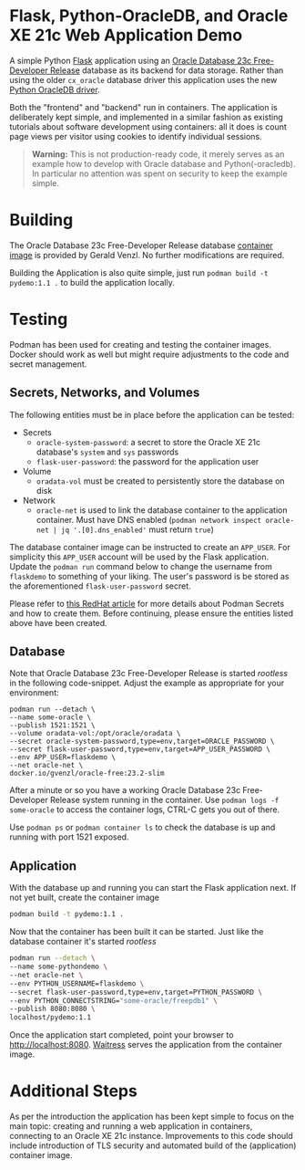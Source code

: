 # Flask, Python-OracleDB, and Oracle XE 21c Web Application Demo

A simple Python [Flask](https://flask.palletsprojects.com/en/2.3.x/) application using an [Oracle Database 23c Free-Developer Release](https://www.oracle.com/database/technologies/xe-downloads.html) database as its backend for data storage. Rather than using the older `cx_oracle` database driver this application uses the new [Python OracleDB driver](https://oracle.github.io/python-oracledb/). 

Both the "frontend" and "backend" run in containers. The application is deliberately kept simple, and implemented in a similar fashion as existing tutorials about software development using containers: all it does is count page views per visitor using cookies to identify individual sessions.

> **Warning:** This is not production-ready code, it merely serves as an example how to develop with Oracle database and Python(-oracledb). In particular no attention was spent on security to keep the example simple. 

# Building

The Oracle Database 23c Free-Developer Release database [container image](https://hub.docker.com/r/gvenzl/oracle-free) is provided by Gerald Venzl. No further modifications are required.

Building the Application is also quite simple, just run `podman build -t pydemo:1.1 .` to build the application locally.

# Testing

Podman has been used for creating and testing the container images. Docker should work as well but might require adjustments to the code and secret management.

## Secrets, Networks, and Volumes

The following entities must be in place before the application can be tested:

- Secrets
    * `oracle-system-password`: a secret to store the Oracle XE 21c database's `system` and `sys` passwords
    * `flask-user-password`: the password for the application user
- Volume
    * `oradata-vol` must be created to persistently store the database on disk
- Network
    * `oracle-net` is used to link the database container to the application container. Must have DNS enabled (`podman network inspect oracle-net | jq '.[0].dns_enabled'` must return `true`)

The database container image can be instructed to create an `APP_USER`. For simplicity this `APP_USER` account will be used by the Flask application. Update the `podman run` command below to change the username from `flaskdemo` to something of your liking. The user's password is be stored as the aforementioned `flask-user-password` secret.

Please refer to [this RedHat article](https://www.redhat.com/sysadmin/new-podman-secrets-command) for more details about Podman Secrets and how to create them. Before continuing, please ensure the entities listed above have been created. 

## Database 

Note that Oracle Database 23c Free-Developer Release is started _rootless_ in the following code-snippet. Adjust the example as appropriate for your environment:

```shell
podman run --detach \
--name some-oracle \
--publish 1521:1521 \
--volume oradata-vol:/opt/oracle/oradata \
--secret oracle-system-password,type=env,target=ORACLE_PASSWORD \
--secret flask-user-password,type=env,target=APP_USER_PASSWORD \
--env APP_USER=flaskdemo \
--net oracle-net \
docker.io/gvenzl/oracle-free:23.2-slim
```

After a minute or so you have a working Oracle Database 23c Free-Developer Release system running in the container. Use `podman logs -f some-oracle` to access the container logs, CTRL-C gets you out of there.

Use `podman ps` or `podman container ls` to check the database is up and running with port 1521 exposed.

## Application

With the database up and running you can start the Flask application next. If not yet built, create the container image

```bash
podman build -t pydemo:1.1 .
```

Now that the container has been built it can be started. Just like the database container it's started _rootless_

```bash
podman run --detach \
--name some-pythondemo \
--net oracle-net \
--env PYTHON_USERNAME=flaskdemo \
--secret flask-user-password,type=env,target=PYTHON_PASSWORD \
--env PYTHON_CONNECTSTRING="some-oracle/freepdb1" \
--publish 8080:8080 \
localhost/pydemo:1.1
```

Once the application start completed, point your browser to [http://localhost:8080](http://localhost:8080). [Waitress](https://flask.palletsprojects.com/en/2.2.x/deploying/waitress/) serves the application from the container image.

# Additional Steps

As per the introduction the application has been kept simple to focus on the main topic: creating and running a web application in containers, connecting to an Oracle XE 21c instance. Improvements to this code should include introduction of TLS security and automated build of the (application) container image.
